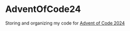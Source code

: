 # AdventOfCode24

Storing and organizing my code for [Advent of Code 2024](https://adventofcode.com/)
